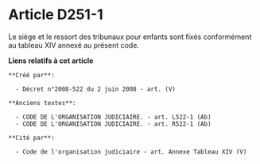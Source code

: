 # Article D251-1

Le siège et le ressort des tribunaux pour enfants sont fixés conformément au tableau XIV annexé au présent code.

**Liens relatifs à cet article**

	**Créé par**:

	  - Décret n°2008-522 du 2 juin 2008 - art. (V)

	**Anciens textes**:

	  - CODE DE L'ORGANISATION JUDICIAIRE. - art. L522-1 (Ab)
	  - CODE DE L'ORGANISATION JUDICIAIRE. - art. R522-1 (Ab)

	**Cité par**:

	  - Code de l'organisation judiciaire - art. Annexe Tableau XIV (V)
